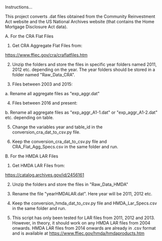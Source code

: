 Instructions...

This project converts .dat files obtained from the Community Reinvestment Act website and the US National Archives website (that contains the Home Mortgage Disclosure Act data). 

A. For the CRA Flat Files


1. Get CRA Aggregate Flat Files from:

https://www.ffiec.gov/cra/craflatfiles.htm

2. Unzip the folders and store the files in specific year folders named 2011, 2012 etc. depending on the year. The year folders should be stored in a folder named "Raw_Data_CRA". 

3. Files between 2003 and 2015:

a. Rename all aggregate files as "exp_aggr.dat"

4. Files between 2016 and present:

b. Rename all aggregate files as "exp_aggr_A1-1.dat" or "exp_aggr_A1-2.dat" etc. depending on table. 

5. Change the variables year and table_id in the conversion_cra_dat_to_csv.py file. 

6. Keep the conversion_cra_dat_to_csv.py file and CRA_Flat_Agg_Specs.csv in the same folder and run. 


B. For the HMDA LAR Files

1. Get HMDA LAR Files from:

https://catalog.archives.gov/id/2456161

2. Unzip the folders and store the files in "Raw_Data_HMDA"

3. Rename the file "yearHMDALAR.dat". Here year will be 2011, 2012 etc. 

4. Keep the conversion_hmda_dat_to_csv.py file and HMDA_Lar_Specs.csv in the same folder and run. 

5. This script has only been tested for LAR files from 2011, 2012 and 2013. However, in theory, it should work on any HMDA LAR files from 2004 onwards. HMDA LAR files from 2014 onwards are already in .csv format and is available at https://www.ffiec.gov/hmda/hmdaproducts.htm
